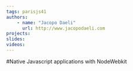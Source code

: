 ```yaml
---
tags: parisjs41
authors:
    - name: "Jacopo Daeli"
      url: http://www.jacopodaeli.com
projects:
slides:
videos:
---
```

#Native Javascript applications with NodeWebkit
